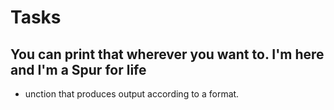 # Tasks
## You can print that wherever you want to. I'm here and I'm a Spur for life
* unction that produces output according to a format.
